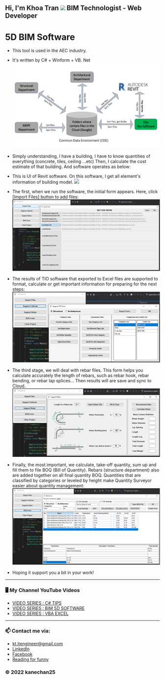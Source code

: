 ## Hi, I'm Khoa Tran <img src="https://media.giphy.com/media/hvRJCLFzcasrR4ia7z/giphy.gif" width="25px"> BIM Technologist - Web Developer 
# 5D BIM Software
- This tool is used in the AEC industry.
- It's written by C# + Winform + VB. Net
	<img src="https://github.com/kanechan25/5D-BIM-Software/blob/main/img/workflowSoftware.PNG">
- Simply understanding, I have a building, I have to know quantities of everything (concrete, tiles, ceiling ...etc)
Then, I calculate the cost estimate of that building.
And software operates as below:
- This is UI of Revit software. On this software, I get all element's information of building model.
	<img src="https://github.com/kanechan25/5D-BIM-Software/blob/main/img/5D_video_TTD_tool.mp4">
	
- The first, when we run the software, the initial form appears. Here, click [Import Files] button to add files:
	<img src="https://github.com/kanechan25/5D-BIM-Software/blob/main/img/1.%20ImportFiles.PNG">
- The results of TIO software that exported to Excel files are supported to format, calculate or get important information for preparing for the next steps:
	<img src="https://github.com/kanechan25/5D-BIM-Software/blob/main/img/2.%20SupportTIO.PNG">
- The third stage, we will deal with rebar files. This form helps you calculate accurately the length of rebars, such as rebar hook, rebar bending, or rebar lap splices...
	Then results will are save and sync to Cloud.
	<img src="https://github.com/kanechan25/5D-BIM-Software/blob/main/img/3.%20SupportRebars.PNG">
- Finally, the most important, we calculate, take-off quantity, sum up and fill them to file BOQ (Bill of Quantity).
Rebars (structure department) also are added together on all final quantity BOQ.
	Quantities that are classified by categories or leveled by height make Quantity Surveyor easier about quantity management:
	<img src="https://github.com/kanechan25/5D-BIM-Software/blob/main/img/4.%20BOQform.PNG">

- Hoping it support you a bit in your work!
---

### 🖥 My Channel YouTube Videos

<!-- YOUTUBE:START -->
- [VIDEO SERIES : C# TIPS](https://www.youtube.com/watch?v=IXaVxcmtZks&t=90s&ab_channel=BIMProgress)
- [VIDEO SERIES : BIM 5D SOFTWARE](https://www.youtube.com/playlist?list=PLJPnxfYoe9IqRw9Rt-lozInuOH0PVOBKR)
- [VIDEO SERIES : VBA EXCEL](https://www.youtube.com/playlist?list=PLJPnxfYoe9IruY9Pfd7gx1d4PIVPR3hxq)
<!-- YOUTUBE:END -->

---

### 📫 Contact me via:
- kt.itengineer@gmail.com
- [LinkedIn](https://www.linkedin.com/in/khoatran2593/)
- [Facebook](https://www.facebook.com/khoa2425/)
- [Reading for funny](https://ngoatv.blogspot.com/)
### © 2022 kanechan25
